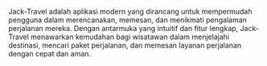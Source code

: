 Jack-Travel adalah aplikasi modern yang dirancang untuk mempermudah pengguna dalam merencanakan, memesan, dan menikmati pengalaman perjalanan mereka. Dengan antarmuka yang intuitif dan fitur lengkap, Jack-Travel menawarkan kemudahan bagi wisatawan dalam menjelajahi destinasi, mencari paket perjalanan, dan memesan layanan perjalanan dengan cepat dan aman.
